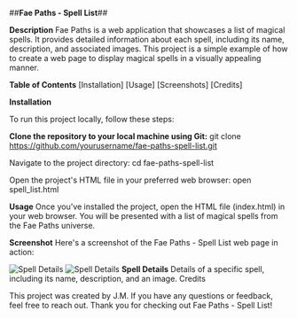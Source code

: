 ##**Fae Paths - Spell List**##

**Description**
Fae Paths is a web application that showcases a list of magical spells. It provides detailed information about each spell, including its name, description, and associated images. This project is a simple example of how to create a web page to display magical spells in a visually appealing manner.

**Table of Contents**
[Installation]
[Usage]
[Screenshots]
[Credits]

<a name="Installation"></a>**Installation**

To run this project locally, follow these steps:

**Clone the repository to your local machine using Git:**
git clone https://github.com/yourusername/fae-paths-spell-list.git

Navigate to the project directory:
cd fae-paths-spell-list

Open the project's HTML file in your preferred web browser:
open spell_list.html

<a name="Usage"></a>**Usage**
Once you've installed the project, open the HTML file (index.html) in your web browser. You will be presented with a list of magical spells from the Fae Paths universe.

<a name="Screenshot"></a>**Screenshot**
Here's a screenshot of the Fae Paths - Spell List web page in action:

![Spell Details](screenshots/gitscr.jpg)
![Spell Details](screenshots/gitscr2.jpg)
**Spell Details**
Details of a specific spell, including its name, description, and an image.
Credits

This project was created by J.M. If you have any questions or feedback, feel free to reach out. Thank you for checking out Fae Paths - Spell List!
